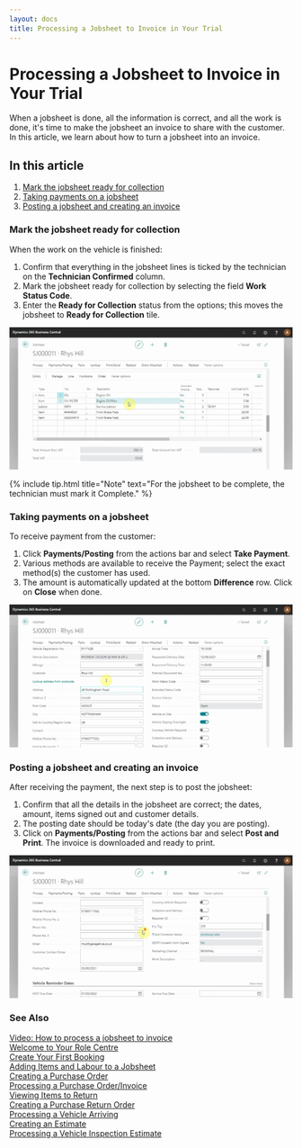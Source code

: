 ```yaml
---
layout: docs
title: Processing a Jobsheet to Invoice in Your Trial
---
```


# Processing a Jobsheet to Invoice in Your Trial

When a jobsheet is done, all the information is correct, and all the work is done, it's time to make the jobsheet an invoice to share with the customer. In this article, we learn about how to turn a jobsheet into an invoice.

## In this article

1. [Mark the jobsheet ready for collection](#mark-the-jobsheet-ready-for-collection)
2. [Taking payments on a jobsheet](#taking-payments-on-a-jobsheet)
3. [Posting a jobsheet and creating an invoice](#posting-a-jobsheet-and-creating-an-invoice)

### Mark the jobsheet ready for collection
When the work on the vehicle is finished:
1. Confirm that everything in the jobsheet lines is ticked by the technician on the **Technician Confirmed** column. 
2. Mark the jobsheet ready for collection by selecting the field **Work Status Code**.
3. Enter the **Ready for Collection** status from the options; this moves the jobsheet to **Ready for Collection** tile.

![](media/garagehive-trial-processing-a-jobsheet-to-invoice1.gif)

{% include tip.html title="Note" text="For the jobsheet to be complete, the technician must mark it Complete." %}

### Taking payments on a jobsheet
To receive payment from the customer:
1. Click **Payments/Posting** from the actions bar and select **Take Payment**. 
2. Various methods are available to receive the Payment; select the exact method(s) the customer has used.
3. The amount is automatically updated at the bottom **Difference** row. Click on **Close** when done. 

![](media/garagehive-trial-processing-a-jobsheet-to-invoice2.gif)

### Posting a jobsheet and creating an invoice
After receiving the payment, the next step is to post the jobsheet:
1. Confirm that all the details in the jobsheet are correct; the dates, amount, items signed out and customer details.
2. The posting date should be today's date (the day you are posting).
3. Click on **Payments/Posting** from the actions bar and select **Post and Print**. The invoice is downloaded and ready to print.

![](media/garagehive-trial-processing-a-jobsheet-to-invoice3.gif) 


### **See Also**

[Video: How to process a jobsheet to invoice](https://www.youtube.com/watch?v=SdgMs_uS9Y0&t=62s&:target="_blank") \
[Welcome to Your Role Centre](garagehive-trial-welcome-to-the-role-centre.html) \
[Create Your First Booking](garagehive-trial-creating-your-first-booking.html) \
[Adding Items and Labour to a Jobsheet](garagehive-trial-adding-items-and-labour-to-a-jobsheet.html) \
[Creating a Purchase Order](garagehive-trial-creating-a-purchase-order.html) \
[Processing a Purchase Order/Invoice](garagehive-trial-processing-a-purchase-order.html) \
[Viewing Items to Return](garagehive-trial-viewing-items-to-return.html) \
[Creating a Purchase Return Order](garagehive-trial-creating-a-purchase-return-order.html) \
[Processing a Vehicle Arriving](garagehive-trial-processing-a-vehicle-arriving.html) \
[Creating an Estimate](garagehive-trial-creating-an-estimate.html) \
[Processing a Vehicle Inspection Estimate](garagehive-trial-processing-a-vehicle-inspection-estimate.html)